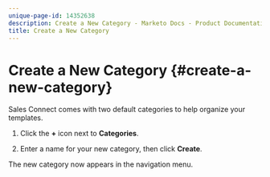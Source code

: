 ```yaml
---
unique-page-id: 14352638
description: Create a New Category - Marketo Docs - Product Documentation
title: Create a New Category
---
```


# Create a New Category {#create-a-new-category}

Sales Connect comes with two default categories to help organize your templates.

1. Click the **+** icon next to **Categories**.

1. Enter a name for your new category, then click **Create**.

The new category now appears in the navigation menu.
